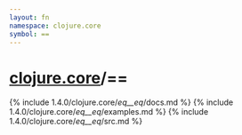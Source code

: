 ```yaml
---
layout: fn
namespace: clojure.core
symbol: ==
---
```


# [clojure.core](../)/==

{% include 1.4.0/clojure.core/_eq__eq_/docs.md %}
{% include 1.4.0/clojure.core/_eq__eq_/examples.md %}
{% include 1.4.0/clojure.core/_eq__eq_/src.md %}

